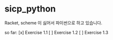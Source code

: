 # sicp_python
Racket, scheme 이 싫어서 파이썬으로 하고 있습니다.

so far:
[x] Exercise 1.1
[ ] Exercise 1.2
[ ] Exercise 1.3
